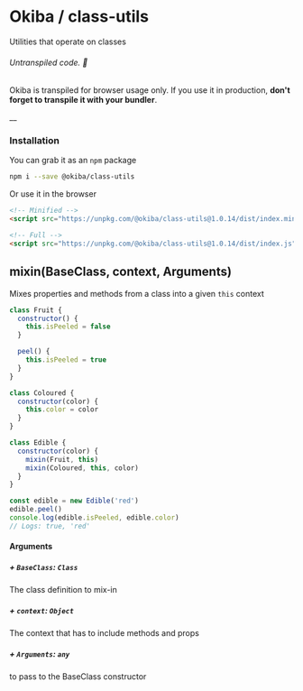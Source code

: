 

# Okiba / class-utils
Utilities that operate on classes


###### Untranspiled code. 🛑

Okiba is transpiled for browser usage only. If you use it in production, **don't forget to transpile it with your bundler**.

__



### Installation

You can grab it as an `npm` package
```bash
npm i --save @okiba/class-utils
```

Or use it in the browser
```html
<!-- Minified -->
<script src="https://unpkg.com/@okiba/class-utils@1.0.14/dist/index.min.js"></script>

<!-- Full -->
<script src="https://unpkg.com/@okiba/class-utils@1.0.14/dist/index.js"></script>
```




## mixin(BaseClass, context, Arguments)


Mixes properties and methods from a class into a given `this` context






```javascript
class Fruit {
  constructor() {
    this.isPeeled = false
  }

  peel() {
    this.isPeeled = true
  }
}

class Coloured {
  constructor(color) {
    this.color = color
  }
}

class Edible {
  constructor(color) {
    mixin(Fruit, this)
    mixin(Coloured, this, color)
  }
}

const edible = new Edible('red')
edible.peel()
console.log(edible.isPeeled, edible.color)
// Logs: true, 'red'
```




#### Arguments


##### + `BaseClass`: `Class`

The class definition to mix-in


##### + `context`: `Object`

The context that has to include methods and props


##### + `Arguments`: `any`

to pass to the BaseClass constructor




